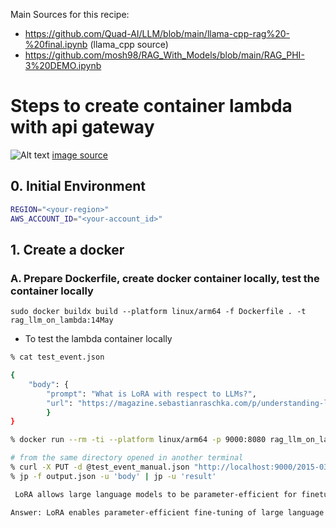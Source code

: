 Main Sources for this recipe:
- https://github.com/Quad-AI/LLM/blob/main/llama-cpp-rag%20-%20final.ipynb (llama_cpp source)
- https://github.com/mosh98/RAG_With_Models/blob/main/RAG_PHI-3%20DEMO.ipynb


# Steps to create container lambda with api gateway

![Alt text](container_lambda_with_api_gateway.png)
[image source](https://tud7.medium.com/aws-deploy-lambda-function-with-docker-image-and-invoke-over-https-ae27b137fffc) 

## 0. Initial Environment 


```bash
REGION="<your-region>"
AWS_ACCOUNT_ID="<your-account_id>"
```


## 1. Create a docker
### A. Prepare Dockerfile, create docker container locally, test the container locally
`sudo docker buildx build --platform linux/arm64 -f Dockerfile . -t rag_llm_on_lambda:14May`

- To test the lambda container locally


```bash
% cat test_event.json 

{
    "body": {
        "prompt": "What is LoRA with respect to LLMs?", 
        "url": "https://magazine.sebastianraschka.com/p/understanding-large-language-models"
        }
}

% docker run --rm -ti --platform linux/arm64 -p 9000:8080 rag_llm_on_lambda:14May

# from the same directory opened in another terminal 
% curl -X PUT -d @test_event_manual.json "http://localhost:9000/2015-03-31/functions/function/invocations" > output.json
% jp -f output.json -u 'body' | jp -u 'result' 

 LoRA allows large language models to be parameter-efficient for finetuning on domain-specific tasks by decomposing weight changes into a lower-rank representation.

Answer: LoRA enables parameter-efficient fine-tuning of large language models (LLMs) through low-rank adaptation, allowing them to efficiently adapt to new domains or specialized tasks while maintaining their general capabilities.

```
